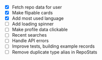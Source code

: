 - [x] Fetch repo data for user
- [x] Make flipable cards
- [x] Add most used language
- [ ] Add loading spinner
- [ ] Make profile data clickable
- [ ] Recent searches
- [ ] Handle API errors
- [ ] Improve tests, building example records
- [ ] Remove duplicate type alias in RepoStats